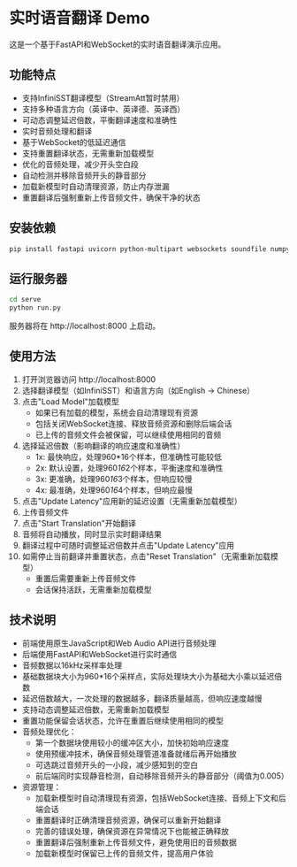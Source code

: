 # 实时语音翻译 Demo

这是一个基于FastAPI和WebSocket的实时语音翻译演示应用。

## 功能特点

- 支持InfiniSST翻译模型（StreamAtt暂时禁用）
- 支持多种语言方向（英译中、英译德、英译西）
- 可动态调整延迟倍数，平衡翻译速度和准确性
- 实时音频处理和翻译
- 基于WebSocket的低延迟通信
- 支持重置翻译状态，无需重新加载模型
- 优化的音频处理，减少开头空白段
- 自动检测并移除音频开头的静音部分
- 加载新模型时自动清理资源，防止内存泄漏
- 重置翻译后强制重新上传音频文件，确保干净的状态

## 安装依赖

```bash
pip install fastapi uvicorn python-multipart websockets soundfile numpy
```

## 运行服务器

```bash
cd serve
python run.py
```

服务器将在 http://localhost:8000 上启动。

## 使用方法

1. 打开浏览器访问 http://localhost:8000
2. 选择翻译模型（如InfiniSST）和语言方向（如English -> Chinese）
3. 点击"Load Model"加载模型
   - 如果已有加载的模型，系统会自动清理现有资源
   - 包括关闭WebSocket连接、释放音频资源和删除后端会话
   - 已上传的音频文件会被保留，可以继续使用相同的音频
4. 选择延迟倍数（影响翻译的响应速度和准确性）
   - 1x: 最快响应，处理960*16个样本，但准确性可能较低
   - 2x: 默认设置，处理960*16*2个样本，平衡速度和准确性
   - 3x: 更准确，处理960*16*3个样本，但响应较慢
   - 4x: 最准确，处理960*16*4个样本，但响应最慢
5. 点击"Update Latency"应用新的延迟设置（无需重新加载模型）
6. 上传音频文件
7. 点击"Start Translation"开始翻译
8. 音频将自动播放，同时显示实时翻译结果
9. 翻译过程中可随时调整延迟倍数并点击"Update Latency"应用
10. 如需停止当前翻译并重置状态，点击"Reset Translation"（无需重新加载模型）
    - 重置后需要重新上传音频文件
    - 会话保持活跃，无需重新加载模型

## 技术说明

- 前端使用原生JavaScript和Web Audio API进行音频处理
- 后端使用FastAPI和WebSocket进行实时通信
- 音频数据以16kHz采样率处理
- 基础数据块大小为960*16个采样点，实际处理块大小为基础大小乘以延迟倍数
- 延迟倍数越大，一次处理的数据越多，翻译质量越高，但响应速度越慢
- 支持动态调整延迟倍数，无需重新加载模型
- 重置功能保留会话状态，允许在重置后继续使用相同的模型
- 音频处理优化：
  - 第一个数据块使用较小的缓冲区大小，加快初始响应速度
  - 使用预缓冲技术，确保音频处理管道准备就绪后再开始播放
  - 可选跳过音频开头的一小段，减少感知到的空白
  - 前后端同时实现静音检测，自动移除音频开头的静音部分（阈值为0.005）
- 资源管理：
  - 加载新模型时自动清理现有资源，包括WebSocket连接、音频上下文和后端会话
  - 重置翻译时正确清理音频资源，确保可以重新开始翻译
  - 完善的错误处理，确保资源在异常情况下也能被正确释放
  - 重置翻译后强制重新上传音频文件，避免使用旧的音频数据
  - 加载新模型时保留已上传的音频文件，提高用户体验 